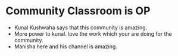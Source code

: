 # Community Classroom is OP

- Kunal Kushwaha says that this community is amazing.
- More power to kunal. love the work which your are doing for the community.
- Manisha here and his channel is amazing.
